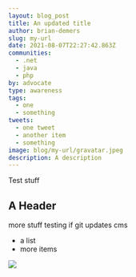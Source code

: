 ```yaml
---
layout: blog_post
title: An updated title
author: brian-demers
slug: my-url
date: 2021-08-07T22:27:42.863Z
communities:
  - .net
  - java
  - php
by: advocate
type: awareness
tags:
  - one
  - something
tweets:
  - one tweet
  - another item
  - something
image: blog/my-url/gravatar.jpeg
description: A description
---
```

Test stuff

## A Header

more stuff testing if git updates cms

* a list
* more items

![](blog/my-url/gravatar.jpeg)